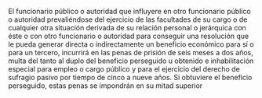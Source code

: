El funcionario público o autoridad que influyere en otro funcionario público o autoridad prevaliéndose del ejercicio de las facultades de su cargo o de cualquier otra situación derivada de su relación personal o jerárquica con éste o con otro funcionario o autoridad para conseguir una resolución que le pueda generar directa o indirectamente un beneficio económico para sí o para un tercero, incurrirá en las penas de prisión de seis meses a dos años, multa del tanto al duplo del beneficio perseguido u obtenido e inhabilitación especial para empleo o cargo público y para el ejercicio del derecho de sufragio pasivo por tiempo de cinco a nueve años. Si obtuviere el beneficio perseguido, estas penas se impondrán en su mitad superior